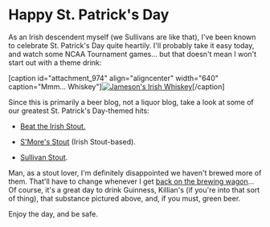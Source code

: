 Happy St. Patrick's Day
=======================

As an Irish descendent myself (we Sullivans are like that), I've been known to celebrate St. Patrick's Day quite heartily. I'll probably take it easy today, and watch some NCAA Tournament games... but that doesn't mean I won't start out with a theme drink:

\[caption id="attachment\_974" align="aligncenter" width="640" caption="Mmm... Whiskey"\][![Jameson's Irish Whiskey](http://www.yeastboundanddown.com/wp-content/uploads/2011/03/IMG_2544-824x1024.jpg "Jameson's Irish Whiskey")](http://www.yeastboundanddown.com/wp-content/uploads/2011/03/IMG_2544.jpg)\[/caption\]

Since this is primarily a beer blog, not a liquor blog, take a look at some of our greatest St. Patrick's Day-themed hits:

*   [Beat the Irish Stout.](http://www.yeastboundanddown.com/2010/09/recipe-beat-the-irish-stout/ "Recipe: Beat the Irish Stout")

*   [S'More's Stout](http://www.yeastboundanddown.com/2010/10/recipe-s%e2%80%99more-stout/ "Recipe: S’More Stout") (Irish Stout-based).

*   [Sullivan Stout](http://www.yeastboundanddown.com/2010/02/recipe-sullivan-birthday-stout/ "Recipe: Sullivan Birthday Stout").

Man, as a stout lover, I'm definitely disappointed we haven't brewed more of them. That'll have to change whenever I get [back on the brewing wagon](http://www.yeastboundanddown.com/2010/12/ybd-hard-cider/ "YBD Hard Cider")... Of course, it's a great day to drink Guinness, Killian's (if you're into that sort of thing), that substance pictured above, and, if you must, green beer.

Enjoy the day, and be safe.